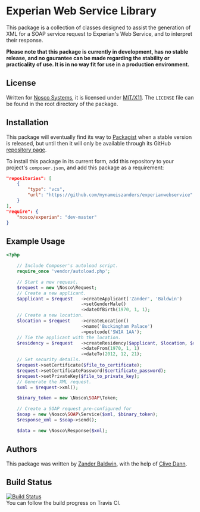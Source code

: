 Experian Web Service Library
============================

This package is a collection of classes designed to assist the generation of XML for a SOAP service request to
Experian's Web Service, and to interpret their response.

**Please note that this package is currently in development, has no stable release, and no gaurantee can be made
regarding the stability or practicality of use. It is in no way fit for use in a production environment.**

License
-------

Written for [Nosco Systems](http://nosco-systems.co.uk), it is licensed under [MIT/X11](http://j.mp/mit-license). The `LICENSE` file can be found in the root directory of the package.

Installation
------------

This package will eventually find its way to [Packagist](https://packagist.org/) when a stable version is released, but
until then it will only be available through its GitHub [repository page][repo].

To install this package in its current form, add this repository to your project's `composer.json`, and add this package
as a requirement:

```json
"repositories": [
    {
        "type": "vcs",
        "url": "https://github.com/mynameiszanders/experianwebservice"
    }
],
"require": {
    "nosco/experian": "dev-master"
}
```

Example Usage
-------------

```php
<?php

    // Include Composer's autoload script.
    require_once 'vendor/autoload.php';

    // Start a new request.
    $request = new \Nosco\Request;
    // Create a new applicant.
    $applicant = $request   ->createApplicant('Zander', 'Baldwin')
                            ->setGenderMale()
                            ->dateOfBirth(1970, 1, 1);
    // Create a new location.
    $location = $request    ->createLocation()
                            ->name('Buckingham Palace')
                            ->postcode('SW1A 1AA');
    // Tie the applicant with the location.
    $residency = $request   ->createResidency($applicant, $location, $request::LOCATION_CURRENT)
                            ->dateFrom(1970, 1, 1)
                            ->dateTo(2012, 12, 21);
    // Set security details.
    $request->setCertificate($file_to_certificate);
    $request->setCertificatePassword($certificate_password);
    $request->setPrivateKey($file_to_private_key);
    // Generate the XML request.
    $xml = $request->xml();

    $binary_token = new \Nosco\SOAP\Token;

    // Create a SOAP request pre-configured for 
    $soap = new \Nosco\SOAP\Service($xml, $binary_token);
    $response_xml = $soap->send();

    $data = new \Nosco\Response($xml);
```

Authors
-------

This package was written by [Zander Baldwin](http://mynameiszanders.github.com), with the help of [Clive Dann](http://clivedann.co.uk).

[repo]: https://github.com/mynameiszanders/experianwebservice

Build Status
------------

[![Build Status](https://travis-ci.org/mynameiszanders/experianwebservice.png?branch=develop)](undefined)<br />
You can follow the build progress on Travis CI.